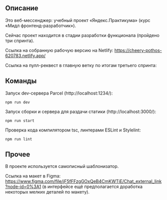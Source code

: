 ## Описание

Это веб-мессенджер: учебный проект «Яндекс.Практикума» (курс «Мидл фронтенд-разработчик»). 

Сейчас проект находится в стадии разработки функционала (пройдено три спринта).

Ссылка на собранную рабочую версию на Netlify: https://cheery-pothos-620783.netlify.app/

Ссылка на пулл-реквест в главную ветку по итогам третьего спринта: 

## Команды

Запуск dev-сервера Parcel (http://localhost:1234/): 

    npm run dev

Запуск сборки и сервера для раздачи статики (http://localhost:3000/):

    npm run start

Проверка кода компилятором tsc, линтерами ESLint и Stylelint:

    npm run lint

## Прочее

В проекте используется самописный шаблонизатор.

Ссылка на макет в Figma: https://www.figma.com/file/jF5fFFzgGOxQeB4CmKWTiE/Chat_external_link?node-id=0%3A1 (в интерфейсе ещё предполагается доработка некоторых мелких деталей по макету).
